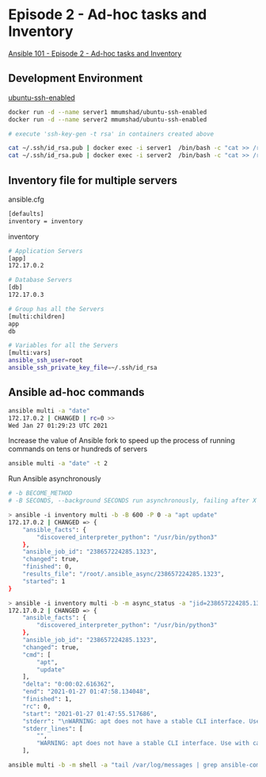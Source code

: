 # Episode 2 - Ad-hoc tasks and Inventory

[Ansible 101 - Episode 2 - Ad-hoc tasks and Inventory](https://www.youtube.com/watch?v=7kVfqmGtDL8&t=0s)

## Development Environment

[ubuntu-ssh-enabled](https://github.com/mmumshad/ubuntu-ssh-enabled)

```bash
docker run -d --name server1 mmumshad/ubuntu-ssh-enabled
docker run -d --name server2 mmumshad/ubuntu-ssh-enabled

# execute 'ssh-key-gen -t rsa' in containers created above

cat ~/.ssh/id_rsa.pub | docker exec -i server1  /bin/bash -c "cat >> /root/.ssh/authorized_keys"
cat ~/.ssh/id_rsa.pub | docker exec -i server2  /bin/bash -c "cat >> /root/.ssh/authorized_keys"
```

## Inventory file for multiple servers

ansible.cfg

```bash
[defaults]
inventory = inventory
```

inventory

```bash
# Application Servers
[app]
172.17.0.2

# Database Servers
[db]
172.17.0.3

# Group has all the Servers
[multi:children]
app
db

# Variables for all the Servers
[multi:vars]
ansible_ssh_user=root
ansible_ssh_private_key_file=~/.ssh/id_rsa
```

## Ansible ad-hoc commands

```bash
ansible multi -a "date"                                                            
172.17.0.2 | CHANGED | rc=0 >>
Wed Jan 27 01:29:23 UTC 2021
```

Increase the value of Ansible fork to speed up the process of running commands on tens or hundreds of servers

```bash
ansible multi -a "date" -t 2
```

Run Ansible asynchronously

```bash
# -b BECOME_METHOD
# -B SECONDS, --background SECONDS run asynchronously, failing after X seconds (default=N/A)

> ansible -i inventory multi -b -B 600 -P 0 -a "apt update"
172.17.0.2 | CHANGED => {
    "ansible_facts": {
        "discovered_interpreter_python": "/usr/bin/python3"
    },
    "ansible_job_id": "238657224285.1323",
    "changed": true,
    "finished": 0,
    "results_file": "/root/.ansible_async/238657224285.1323",
    "started": 1
}

> ansible -i inventory multi -b -m async_status -a "jid=238657224285.1323"
172.17.0.2 | CHANGED => {
    "ansible_facts": {
        "discovered_interpreter_python": "/usr/bin/python3"
    },
    "ansible_job_id": "238657224285.1323",
    "changed": true,
    "cmd": [
        "apt",
        "update"
    ],
    "delta": "0:00:02.616362",
    "end": "2021-01-27 01:47:58.134048",
    "finished": 1,
    "rc": 0,
    "start": "2021-01-27 01:47:55.517686",
    "stderr": "\nWARNING: apt does not have a stable CLI interface. Use with caution in scripts.",
    "stderr_lines": [
        "",
        "WARNING: apt does not have a stable CLI interface. Use with caution in scripts."
    ],
```

```bash
ansible multi -b -m shell -a "tail /var/log/messages | grep ansible-command | wc -1"
```
